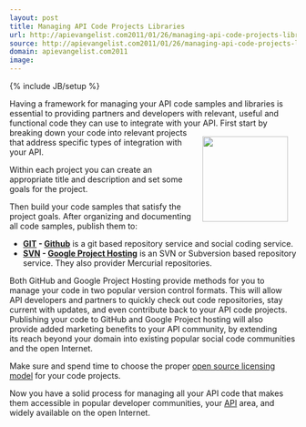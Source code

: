 ```yaml
---
layout: post
title: Managing API Code Projects Libraries
url: http://apievangelist.com2011/01/26/managing-api-code-projects-libraries/
source: http://apievangelist.com2011/01/26/managing-api-code-projects-libraries/
domain: apievangelist.com2011
image: 
---
```

{% include JB/setup %}
Having a framework for managing your API code samples and libraries is essential to providing partners and developers with relevant, useful and functional code they can use to integrate with your API.
<a href="http://github.com" target="_blank"><img style="padding: 15px;" src="http://kinlane-productions.s3.amazonaws.com/github-logo.png" alt="" width="150" align="right" /></a>
First start by breaking down your code into relevant projects that address specific types of integration with your API.<p></p>
Within each project you can create an appropriate title and description and set some goals for the project.<p></p>
Then build your code samples that satisfy the project goals.   After organizing and documenting all code samples, publish them to:
<ul class="mainlist">
	<li><strong><a href="http://en.wikipedia.org/wiki/Git_(software)" target="_blank">GIT</a> - <a href="https://github.com/" target="_blank">Github</a></strong> is a git based repository service and social coding service.</li>
	<li><strong><a href="http://en.wikipedia.org/wiki/Apache_Subversion" target="_blank">SVN</a> - <a href="http://code.google.com/hosting/" target="_blank">Google Project Hosting</a></strong> is an SVN or Subversion based repository service.  They also provider Mercurial repositories.</li>
</ul>
Both GitHub and Google Project Hosting provide methods for you to manage your code in two popular version control formats.  This will allow API developers and partners to quickly check out code repositories, stay current with updates, and even contribute back to your API code projects.
<a href="http://code.google.com/hosting/" target="_blank"><img style="padding: 15px;" src="http://kinlane-productions.s3.amazonaws.com/google-project-hosting/google-project-hosting.png" alt="" align="right" /></a>
Publishing your code to GitHub and Google Project hosting will also provide added marketing benefits to your API community, by extending its reach beyond your domain into existing popular social code communities and the open Internet.<p></p>
Make sure and spend time to choose the proper <a href="http://en.wikipedia.org/wiki/Open-source_license" target="_blank">open source licensing model</a> for your code projects.<p></p>
Now you have a solid process for managing all your API code that makes them accessible in popular developer communities, your <a href="http://www.apievangelist.com/">API</a> area, and widely available on the open Internet.
